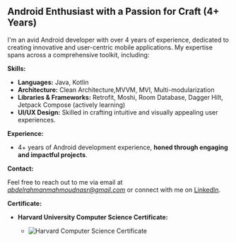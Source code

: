 ##   Android Enthusiast with a Passion for Craft (4+ Years)

I'm an avid Android developer with over 4 years of experience, dedicated to creating innovative and user-centric mobile applications. My expertise spans across a comprehensive toolkit, including:

**Skills:**

* **Languages:** Java, Kotlin
* **Architecture:** Clean Architecture,MVVM, MVI, Multi-modularization
* **Libraries & Frameworks:** Retrofit, Moshi, Room Database, Dagger Hilt, Jetpack Compose (actively learning)
* **UI/UX Design:** Skilled in crafting intuitive and visually appealing user experiences.

**Experience:**

* 4+ years of Android development experience, **honed through engaging and impactful projects**.

**Contact:**

Feel free to reach out to me via email at *abdelrahmanmahmoudnasr@gmail.com* or connect with me on [LinkedIn](https://www.linkedin.com/in/abdelrahman-mahmoud-80764825a/).

**Certificate:**

* **Harvard University Computer Science Certificate:**
  
    * <img src="https://certificates.cs50.io/83c73ecf-640e-480d-a15b-f491bae0a11e.png?size=letter" alt="Harvard Computer Science Certificate"/>
